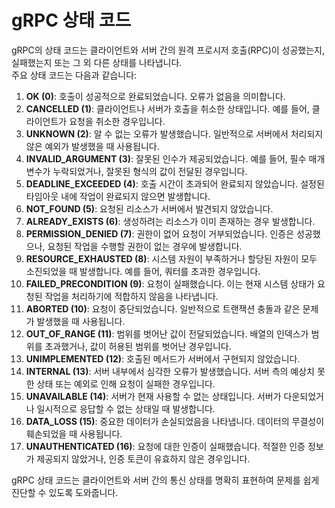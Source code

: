 # gRPC 상태 코드

gRPC의 상태 코드는 클라이언트와 서버 간의 원격 프로시저 호출(RPC)이 성공했는지, 실패했는지 또는 그 외 다른 상태를 나타냅니다.  
주요 상태 코드는 다음과 같습니다:

1. **OK (0)**: 호출이 성공적으로 완료되었습니다. 오류가 없음을 의미합니다.    
2. **CANCELLED (1)**: 클라이언트나 서버가 호출을 취소한 상태입니다. 예를 들어, 클라이언트가 요청을 취소한 경우입니다.  
3. **UNKNOWN (2)**: 알 수 없는 오류가 발생했습니다. 일반적으로 서버에서 처리되지 않은 예외가 발생했을 때 사용됩니다.  
4. **INVALID_ARGUMENT (3)**: 잘못된 인수가 제공되었습니다. 예를 들어, 필수 매개변수가 누락되었거나, 잘못된 형식의 값이 전달된 경우입니다.  
5. **DEADLINE_EXCEEDED (4)**: 호출 시간이 초과되어 완료되지 않았습니다. 설정된 타임아웃 내에 작업이 완료되지 않으면 발생합니다.  
6. **NOT_FOUND (5)**: 요청된 리소스가 서버에서 발견되지 않았습니다.  
7. **ALREADY_EXISTS (6)**: 생성하려는 리소스가 이미 존재하는 경우 발생합니다.  
8. **PERMISSION_DENIED (7)**: 권한이 없어 요청이 거부되었습니다. 인증은 성공했으나, 요청된 작업을 수행할 권한이 없는 경우에 발생합니다.  
9. **RESOURCE_EXHAUSTED (8)**: 시스템 자원이 부족하거나 할당된 자원이 모두 소진되었을 때 발생합니다. 예를 들어, 쿼터를 초과한 경우입니다.  
10. **FAILED_PRECONDITION (9)**: 요청이 실패했습니다. 이는 현재 시스템 상태가 요청된 작업을 처리하기에 적합하지 않음을 나타냅니다.  
11. **ABORTED (10)**: 요청이 중단되었습니다. 일반적으로 트랜잭션 충돌과 같은 문제가 발생했을 때 사용됩니다.  
12. **OUT_OF_RANGE (11)**: 범위를 벗어난 값이 전달되었습니다. 배열의 인덱스가 범위를 초과했거나, 값이 허용된 범위를 벗어난 경우입니다.  
13. **UNIMPLEMENTED (12)**: 호출된 메서드가 서버에서 구현되지 않았습니다.  
14. **INTERNAL (13)**: 서버 내부에서 심각한 오류가 발생했습니다. 서버 측의 예상치 못한 상태 또는 예외로 인해 요청이 실패한 경우입니다.  
15. **UNAVAILABLE (14)**: 서버가 현재 사용할 수 없는 상태입니다. 서버가 다운되었거나 일시적으로 응답할 수 없는 상태일 때 발생합니다.  
16. **DATA_LOSS (15)**: 중요한 데이터가 손실되었음을 나타냅니다. 데이터의 무결성이 훼손되었을 때 사용됩니다.  
17. **UNAUTHENTICATED (16)**: 요청에 대한 인증이 실패했습니다. 적절한 인증 정보가 제공되지 않았거나, 인증 토큰이 유효하지 않은 경우입니다.

gRPC 상태 코드는 클라이언트와 서버 간의 통신 상태를 명확히 표현하여 문제를 쉽게 진단할 수 있도록 도와줍니다.
